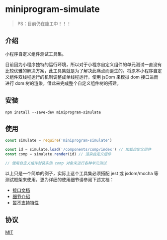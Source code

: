 # miniprogram-simulate

> PS：目前仍在施工中！！！

## 介绍

小程序自定义组件测试工具集。

目前因为小程序独特的运行环境，所以对于小程序自定义组件的单元测试一直没有比较优雅的解决方案，此工具集就是为了解决此痛点而诞生的。将原本小程序自定义组件双线程运行的机制调整成单线程运行，使用 jsDom 来模拟 dom 接口进而进行 dom 树的渲染，借此来完成整个自定义组件树的搭建。

## 安装

```
npm install --save-dev miniprogram-simulate
```

## 使用

```js
const simulate = require('miniprogram-simulate')

const id = simulate.load('/components/comp/index') // 加载自定义组件
const comp = simulate.render(id) // 渲染自定义组件

// 使用自定义组件封装实例 comp 对象来进行各种单元测试
```

以上只是一个简单的例子，实际上这个工具集必须搭配 jest 或 jsdom/mocha 等测试框架来使用，更为详细的使用细节请参阅下述文档：

* [接口文档](./docs/api.md)
* [细节介绍](./docs/detail.md)
* [暂不支持特性](./docs/todo.md)

## 协议

[MIT](./LICENSE)
